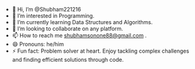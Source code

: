 - 👋 Hi, I’m @Shubham221216
- 👀 I’m interested in Programming.
- 🌱 I’m currently learning Data Structures and Algorithms.
- 💞️ I’m looking to collaborate on any platform.
- 📫 How to reach me shubhamsonone88@gmail.com .
- 😄 Pronouns: he/him
- ⚡ Fun fact: Problem solver at heart. Enjoy tackling complex challenges and finding efficient solutions through code.

<!---
Shubham221216/Shubham221216 is a ✨ special ✨ repository because its `README.md` (this file) appears on your GitHub profile.
You can click the Preview link to take a look at your changes.
--->
